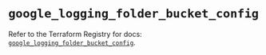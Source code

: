 # `google_logging_folder_bucket_config`

Refer to the Terraform Registry for docs: [`google_logging_folder_bucket_config`](https://registry.terraform.io/providers/hashicorp/google/6.31.0/docs/resources/logging_folder_bucket_config).

